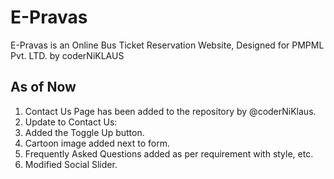 # E-Pravas 
E-Pravas is an Online Bus Ticket Reservation Website, Designed for PMPML Pvt. LTD. by coderNiKLAUS

## As of Now
1. Contact Us Page has been added to the repository by @coderNiKlaus. <br>
2. Update to Contact Us:<br>
3. Added the Toggle Up button.<br>
4. Cartoon image added next to form.<br>
5. Frequently Asked Questions added as per requirement with style, etc.<br>
6. Modified Social Slider.
